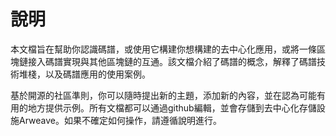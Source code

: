 # 說明

本文檔旨在幫助你認識碼譜，或使用它構建你想構建的去中心化應用，或將一條區塊鏈接入碼譜實現與其他區塊鏈的互通。該文檔介紹了碼譜的概念，解釋了碼譜技術堆棧，以及碼譜應用的使用案例。

基於開源的社區準則，你可以隨時提出新的主題，添加新的內容，並在認為可能有用的地方提供示例。所有文檔都可以通過github編輯，並會存儲到去中心化存儲設施Arweave。如果不確定如何操作，請遵循說明進行。
